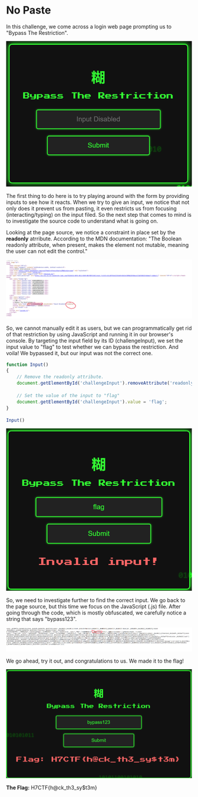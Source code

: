 # No Paste

In this challenge, we come across a login web page prompting us to "Bypass The Restriction". 

![Alt text](../Assets/Images/1.png)

The first thing to do here is to try playing around with the form by providing inputs to see how it reacts. When we try to give  an input, we notice that not only does it prevent us from pasting, it even restricts us from focusing (interacting/typing) on the input filed. So the next step that comes to mind is to investigate the source code to understand what is going on.

Looking at the page source, we notice a constraint in place set by the **readonly** atrribute. According to the MDN documentation: "The Boolean readonly attribute, when present, makes the element not mutable, meaning the user can not edit the control."

![Alt text](../Assets/Images/2.png)

So, we cannot manually edit it as users, but we can programmatically get rid of that restriction by using JavaScript and running it in our browser's console. By targeting the input field by its ID (challengeInput), we set the input value to "flag" to test whether we can bypass the restriction. And voila! We bypassed it, but our input was not the correct one.

```Javascript
function Input()
{ 
    // Remove the readonly attribute.
    document.getElementById('challengeInput').removeAttribute('readonly');
    
    // Set the value of the input to "flag"
    document.getElementById('challengeInput').value = 'flag';
}

Input()
```

![Alt text](../Assets/Images/3.png)

So, we need to investigate further to find the correct input. We go back to the page source, but this time we focus on the JavaScript (.js) file. After going through the code, which is mostly obfuscated, we carefully notice a string that says "bypass123".

![Alt text](../Assets/Images/4.png)

We go ahead, try it out, and congratulations to us. We made it to the flag!

![Alt text](../Assets/Images/5.png)

**The Flag:** H7CTF{h@ck_th3_sy$t3m}
